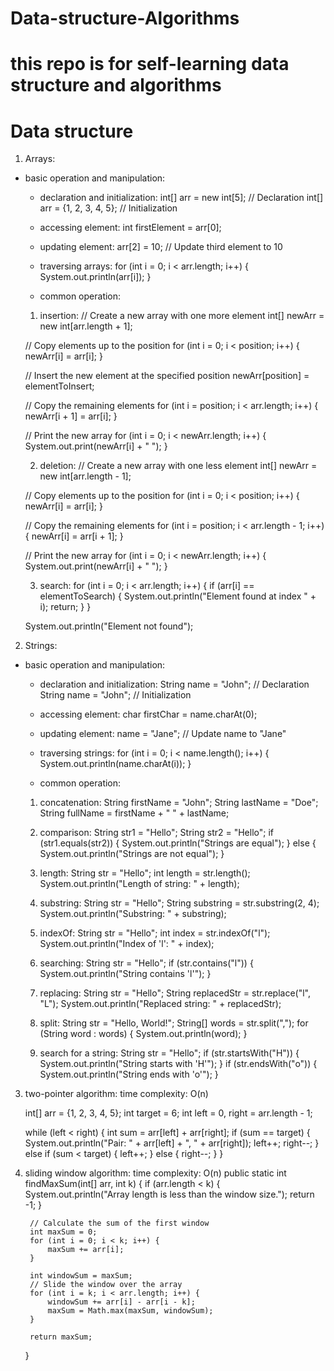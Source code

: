 # Data-structure-Algorithms

# this repo is for self-learning data structure and algorithms

# Data structure

1. Arrays:
- basic operation and manipulation:

	- declaration and initialization:
	int[] arr = new int[5]; // Declaration
	int[] arr = {1, 2, 3, 4, 5}; // Initialization

	- accessing element:
	int firstElement = arr[0];

	- updating element:
	arr[2] = 10; // Update third element to 10

	- traversing arrays:
	for (int i = 0; i < arr.length; i++) {
    		System.out.println(arr[i]);
	}

	- common operation:
	1. insertion:
    // Create a new array with one more element
    int[] newArr = new int[arr.length + 1];

    // Copy elements up to the position
    for (int i = 0; i < position; i++) {
        newArr[i] = arr[i];
    }

    // Insert the new element at the specified position
    newArr[position] = elementToInsert;

    // Copy the remaining elements
    for (int i = position; i < arr.length; i++) {
        newArr[i + 1] = arr[i];
    }

    // Print the new array
    for (int i = 0; i < newArr.length; i++) {
        System.out.print(newArr[i] + " ");
    }

    2. deletion:
    // Create a new array with one less element
    int[] newArr = new int[arr.length - 1];

    // Copy elements up to the position
    for (int i = 0; i < position; i++) {
        newArr[i] = arr[i];
    }

    // Copy the remaining elements
    for (int i = position; i < arr.length - 1; i++) {
        newArr[i] = arr[i + 1];
    }

    // Print the new array
    for (int i = 0; i < newArr.length; i++) {
        System.out.print(newArr[i] + " ");
    }
    
    3. search:
    for (int i = 0; i < arr.length; i++) {
        if (arr[i] == elementToSearch) {
            System.out.println("Element found at index " + i);
            return;
        }
    }

    System.out.println("Element not found");

2. Strings:
- basic operation and manipulation:

    - declaration and initialization:
    String name = "John"; // Declaration
    String name = "John"; // Initialization

    - accessing element:
    char firstChar = name.charAt(0);

    - updating element:
    name = "Jane"; // Update name to "Jane"

    - traversing strings:
    for (int i = 0; i < name.length(); i++) {
        System.out.println(name.charAt(i));
    }

    - common operation:
    1. concatenation:
    String firstName = "John";
    String lastName = "Doe";
    String fullName = firstName + " " + lastName;

    2. comparison:
    String str1 = "Hello";
    String str2 = "Hello";
    if (str1.equals(str2)) {
        System.out.println("Strings are equal");
    } else {
        System.out.println("Strings are not equal");
    }

    3. length:
    String str = "Hello";
    int length = str.length();
    System.out.println("Length of string: " + length);

    4. substring:
    String str = "Hello";
    String substring = str.substring(2, 4);
    System.out.println("Substring: " + substring);

    5. indexOf:
    String str = "Hello";
    int index = str.indexOf("l");
    System.out.println("Index of 'l': " + index); 

    6. searching:
    String str = "Hello";
    if (str.contains("l")) {
        System.out.println("String contains 'l'"); 
    }

    7. replacing:
    String str = "Hello";
    String replacedStr = str.replace("l", "L");
    System.out.println("Replaced string: " + replacedStr);

    8. split:
    String str = "Hello, World!";
    String[] words = str.split(",");
    for (String word : words) {
        System.out.println(word);
    }

    9. search for a string:
    String str = "Hello";
    if (str.startsWith("H")) {
        System.out.println("String starts with 'H'");
    }
    if (str.endsWith("o")) {
        System.out.println("String ends with 'o'");
    } 

3. two-pointer algorithm: time complexity: O(n)

    int[] arr = {1, 2, 3, 4, 5};
    int target = 6;
    int left = 0, right = arr.length - 1;

    while (left < right) {
        int sum = arr[left] + arr[right];
        if (sum == target) {
            System.out.println("Pair: " + arr[left] + ", " + arr[right]);
            left++;
            right--;
        } else if (sum < target) {
            left++;
        } else {
            right--;
        }
    }

4. sliding window algorithm: time complexity: O(n)
    public static int findMaxSum(int[] arr, int k) {
        if (arr.length < k) {
            System.out.println("Array length is less than the window size.");
            return -1;
        }

        // Calculate the sum of the first window
        int maxSum = 0;
        for (int i = 0; i < k; i++) {
            maxSum += arr[i];
        }

        int windowSum = maxSum;
        // Slide the window over the array
        for (int i = k; i < arr.length; i++) {
            windowSum += arr[i] - arr[i - k];
            maxSum = Math.max(maxSum, windowSum);
        }

        return maxSum;
    }
